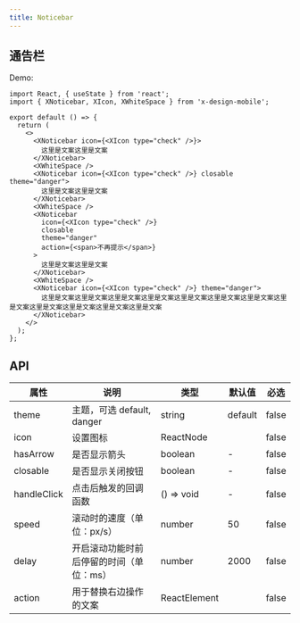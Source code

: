 ```yaml
---
title: Noticebar
---
```


## 通告栏

Demo:

```tsx
import React, { useState } from 'react';
import { XNoticebar, XIcon, XWhiteSpace } from 'x-design-mobile';

export default () => {
  return (
    <>
      <XNoticebar icon={<XIcon type="check" />}>
        这里是文案这里是文案
      </XNoticebar>
      <XWhiteSpace />
      <XNoticebar icon={<XIcon type="check" />} closable theme="danger">
        这里是文案这里是文案
      </XNoticebar>
      <XWhiteSpace />
      <XNoticebar
        icon={<XIcon type="check" />}
        closable
        theme="danger"
        action={<span>不再提示</span>}
      >
        这里是文案这里是文案
      </XNoticebar>
      <XWhiteSpace />
      <XNoticebar icon={<XIcon type="check" />} theme="danger">
        这里是文案这里是文案这里是文案这里是文案这里是文案这里是文案这里是文案这里是文案这里是文案这里是文案这里是文案这里是文案
      </XNoticebar>
    </>
  );
};
```

## API

| 属性        | 说明                                     | 类型         | 默认值  | 必选  |
| ----------- | ---------------------------------------- | ------------ | ------- | ----- |
| theme       | 主题，可选 default, danger               | string       | default | false |
| icon        | 设置图标                                 | ReactNode    |         | false |
| hasArrow    | 是否显示箭头                             | boolean      | -       | false |
| closable    | 是否显示关闭按钮                         | boolean      | -       | false |
| handleClick | 点击后触发的回调函数                     | () => void   | -       | false |
| speed       | 滚动时的速度（单位：px/s）               | number       | 50      | false |
| delay       | 开启滚动功能时前后停留的时间（单位：ms） | number       | 2000    | false |
| action      | 用于替换右边操作的文案                   | ReactElement |         | false |
